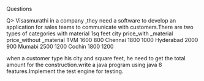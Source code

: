Questions

Q>  Visasmurathi in a company ,they need a software to develop an application  for sales teams  to communicate with customers.There are two types  of categories with material 1sq feet
 city                            price_with _material	     price_without _material
TVM			                                      1600                    800
Chennai                                       1800                   1000
Hyderabad                                     2000                    900
Mumabi                                        2500                   1200
Cochin                                        1800                   1200

when a customer type his city and square feet, he need to get  the total amount for the construction.write a java program using java 8 features.Implement the test engine for testing.
